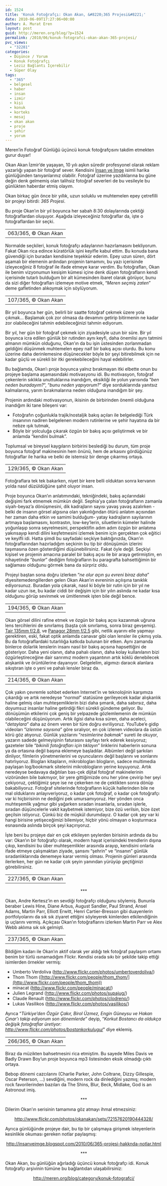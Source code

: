 ```yaml
---
id: 1524
title: 'Konuk Fotoğrafçı: Okan Akan, &#8220;365 Projesi&#8221;'
date: 2010-06-09T17:27:06+00:00
author: A. Murat Eren
layout: post
guid: http://meren.org/blog/?p=1524
permalink: /2010/06/konuk-fotografci-okan-akan-365-projesi/
pvc_views:
  - "32281"
categories:
  - Düşünce / Yorum
  - Konuk Fotoğrafçı
  - Leziz Bağlantı İçerebilir
  - Süper Olay
tags:
  - "365"
  - belgesel
  - haber
  - insan
  - izmir
  - kişi
  - konuk
  - korteks
  - mesaj
  - okan akan
  - proje
  - şehir
  - yorum
---
```

Meren&#8217;in Fotoğraf Günlüğü üçüncü konuk fotoğrafçısını takdim etmekten gurur duyar!

Okan Akan İzmir&#8217;de yaşayan, 10 yılı aşkın süredir profesyonel olarak reklam yazarlığı yapan bir fotoğraf sever. Kendisini [İnsan ve İmge](http://insanveimge.blogspot.com/) isimli harika günlüğünden tanıyanlarınız olabilir. Fotoğraf üzerine yazdıklarına bu güne değin denk gelmemiş olan talihsiz fotoğraf severleri de bu vesileyle bu günlükten haberdar etmiş olayım.

Okan birkaç gün önce bir yıllık, uzun soluklu ve muhtemelen epey çetrefilli bir projeyi bitirdi: _365 Projesi_.

Bu proje Okan&#8217;ın bir yıl boyunca her sabah 8:30 dolaylarında çektiği fotoğraflardan oluşuyor. Aşağıda izleyeceğiniz fotoğraflar da, işte o fotoğraflardan bir seçki.

<table width="100%" border="0">
  <tr>
    <td align="center">
      <img src="http://meren.org/tmp/063.jpg" alt="" border="0" />063/365, © Okan Akan
    </td>
  </tr>
</table>

Normalde seçkileri, konuk fotoğrafçı adaylarının hazırlamasını bekliyorum. Fakat Okan rica edince küratörlük işini keyifle kabul ettim. Bu konuda bana güvendiği için buradan kendisine teşekkür ederim. Epey uzun süren, dört aşamalı bir elemenin ardından projenin tamamını, bu yazı içerisinde izleyeceğiniz 8 fotoğraf ile ifade etmeye karar verdim. Bu fotoğrafları, Okan ile benim vizyonumun kesişim kümesi içine denk düşen fotoğrafların kendi içerisinde tutarlı bulduğum bir alt kümesinden ibaret olarak görüyor, bunu da sizi diğer fotoğrafları izlemeye motive etmek, &#8220;_Meren seçmiş zaten_&#8221; deme gafletinden alıkoymak için söylüyorum.

<table width="100%" border="0">
  <tr>
    <td align="center">
      <img src="http://meren.org/tmp/107.jpg" alt="" border="0" />107/365, © Okan Akan
    </td>
  </tr>
</table>

Bir yıl boyunca her gün, belirli bir saatte fotoğraf çekmek üzere yola çıkmak&#8230; Başlamak çok zor olmasa da devamını getirip bitirmenin ne kadar zor olabileceğini tahmin edebileceğinizi tahmin ediyorum.

Bir yıl, her gün bir fotoğraf çekmek için ziyadesiyle uzun bir süre. Bir yıl boyunca icra edilen günlük bir rutinden aynı keyfi, daha önemlisi aynı tatmini almanın mümkün olduğunu, Okan&#8217;ın da bu işin üstesinden zorlanmadan geldiğini düşünmek muhtemelen epey naif bir bakış açısı olurdu. Bu konu üzerine daha derinlemesine düşünecekler böyle bir şeyi bitirebilmek için ne kadar güçlü ve sürekli bir itki gerekebileceğini hayal edebilirler.

Bu bağlamda, Okan&#8217;ı proje boyunca yalnız bırakmayan itki elbette onun bu projeye başlama aşamasındaki motivasyonu idi. Bu motivasyon, fotoğraf çekenlerin sıklıkla unuttuklarına inandığım, eksikliği ile yolun yarısında &#8220;_ben neden buradayım?_&#8220;, &#8220;_bunu neden yapıyorum?_&#8221; diye sorduklarında yanıtsız kalmalarına, yarım bırakmalarına neden olduğuna inandığım bir şey.

Projenin ardındaki motivasyonun, ikisinin de birbirinden önemli olduğuna inandığım iki tane bileşeni var:

  * Fotoğrafın çoğunlukla trajik/nostaljik bakış açıları ile belgelediği Türk insanının nadiren belgelenen modern rutinlerine ve şehir hayatına da bir nebze ışık tutmak,
  * Böyle bir yolculuğa çıkarak özgün bir bakış açısı geliştirmek ve bir anlamda &#8220;kendini bulmak&#8221;.

Toplumsal ve bireysel kaygıların birbirini beslediği bu durum, tüm proje boyunca fotoğraf makinesinin hem önünü, hem de arkasını gördüğünüz fotoğraflar ile harika ve belki de istemsiz bir denge çıkarmış ortaya.

<table width="100%" border="0">
  <tr>
    <td align="center">
      <img src="http://meren.org/tmp/129.jpg" alt="" border="0" />129/365, © Okan Akan
    </td>
  </tr>
</table>

Fotoğraflara tek tek bakarken, niyet bir kere belli olduktan sonra kervanın yolda nasıl düzüldüğüne şahit oluyor insan.

Proje boyunca Okan&#8217;ın anlatımındaki, tekniğindeki, bakış açılarındaki değişimi fark etmemek mümkün değil. Sephia&#8217;ya çalan fotoğrafların zamanla siyah-beyaz&#8217;a dönüşmesini, dik kadrajların sayısı yavaş yavaş azalırken -belki de insanın görsel algısına olan yakınlığından ötürü anlatım açısından her zaman daha etkin ve samimi bulduğum- yatay kadrajların sayılarının artmaya başlamasını, kontrastın, low-key&#8217;lerin, siluetlerin kümeler halinde yoğunlaşıp sonra seyrelmesini, perspektifin adım adım özgün bir anlatıma yakınsayıp kendi dilini keşfetmesini izlemek benim için gerçekten çok eğitici ve keyifli idi. Hatta şimdi bu sayfadaki seçkiye baktığınızda, Okan&#8217;ın fotoğraflarından hazırladığım seçkinin bu tip bir dönüşümün izlerini taşımasına özen gösterdiğimi düşünebilirsiniz. Fakat öyle değil. Seçkiyi kişisel ve projenin amacına paralel bir bakış açısı ile bir araya getirmiştim, en nihayetinde &#8220;_bunlar_&#8221; dediğim fotoğrafların bu paragrafta bahsettiğimin bir sağlaması olduğunu görmek bana da sürpriz oldu.

Projeyi baştan sona doğru izlerken &#8220;_ne olur açın şu evreni biraz daha_&#8221; diyesitemedengillerden gelen Okan Akan&#8217;ın evreninin açılışına tanıklık ediyorsunuz. Buradan yola çıkarak, nasıl ki böyle bir rutin için bir yıl ne kadar uzun ise, bu kadar ciddi bir değişim için bir yılın aslında ne kadar kısa olduğunu görüp sevinmek ve ümitlenmek işten bile değil bence.

<table width="100%" border="0">
  <tr>
    <td align="center">
      <img src="http://meren.org/tmp/194.jpg" alt="" border="0" />194/365, © Okan Akan
    </td>
  </tr>
</table>

Okan görsel dilini rafine etmek ve özgün bir bakış açısı kazanmak uğruna lens tercihlerini de sınırlamış (başta çok sınırlamış, sonra biraz gevşemiş). <a href="http://www.photosled.com/data/2251/tair_11A.jpg" rel="lightbox">Tair 135mm f/2.8</a>, ve <a href="http://forum.mflenses.com/userpix/20101/14_Panagor_24mm_f25_1.jpg" rel="lightbox">Panagor 28mm f/2.5</a> gibi, netlik ayarını elle yapmayı gerektiren, eski, fakat optik anlamda canavar gibi olan lensler ile çıkmış yola. Bu da fotoğraflardaki tutarlılığa katkıda bulunan bir etken. Aynı zamanda binlerce dolarlık lenslerin insanı nasıl bir bakış açısına hapsettiğini de gösteriyor. Daha yeni olanın, daha pahalı olanın, daha kolay kullanılanın bizi özgürleştireceğine dair sanrımız modern yaşantının artık köklü denebilecek alışkanlık ve örüntülerine dayanıyor. Gelgelelim, algımızı daracık alanlara sıkıştıran işte o yeni ve pahalı lensler biraz da.

<table width="100%" border="0">
  <tr>
    <td align="center">
      <img src="http://meren.org/tmp/214.jpg" alt="" border="0" />214/365, © Okan Akan
    </td>
  </tr>
</table>

Çok yakın çevremle sohbet ederken Internet&#8217;in ve teknolojinin karşımıza çıkardığı ve artık neredeyse &#8220;_normal_&#8221; statüsüne gerileyecek kadar alışkanlık haline gelmiş olan muhteşemliklerin bizi daha şımarık, daha sabırsız, daha doyumsuz insanlar haline getirdiği fikri sürekli gündeme geliyor. Bu dönüşümün etkilerini çok geniş bir yelpazede gözlemlemenin de mümkün olabileceğini düşünüyorum. Artık ilgisi daha kısa süren, daha aceleci, &#8220;_detaylara_&#8221; daha az önem veren bir türe doğru evriliyoruz. YouTube&#8217;e gidip videoları &#8220;_izlenme sayısına_&#8221; göre sıralıyor, en çok izlenen videolara da üstün körü göz atıyoruz. Günlük yazılarını &#8220;_resimlerine bakmak_&#8221; sureti ile okuyor, yazarın sadede gelmeyişinin faturasını sayfayı terk ederek kesiyoruz; gazeteler bile &#8220;_bikinili fotoğrafları için tıklayın_&#8221; linklerini haberlerin sonuna ya da ortasına değil başına eklemeye başladılar. Albümleri değil şarkıları dinliyor, filmlerin yönetmenlerini ve oyuncularını değil başlarını ve sonlarını hatırlıyoruz. Blogları kitapların, mikroblogları blogların, sadece multimedia paylaşan log/bookmark sitelerini mikroblogların yerine koyuyoruz. Artık neredeyse bedavaya dağıtılan bas-çek dijital fotoğraf makinelerinin vizöründen bile bakmıyor, bir yere gittiğimizde onu her yöne çevirip her şeyi çekiyoruz, çektiğimiz şeye ise ne çekerken ne de çektikten sonra dönüp bakabiliyoruz. Fotoğraf sitelerinde fotoğrafların küçük hallerinden bile ne mal olduklarını anlayıveriyoruz, o kadar çok fotoğraf, o kadar çok fotoğrafçı var ki hiçbirisinin ne dediğini pek umursamıyoruz. Her yönden onca muhteşemlik yağmur gibi yağarken sıradan insanlarla, sıradan işlerle, sıradan düşüncelerle vakit kaybetmek istemiyor, bize özü verilsin, bize özet geçilsin istiyoruz. Çünkü biz de müşkül durumdayız. O kadar çok şey var ki hangi birisine yetişeceğimizi bilemiyor, hiçbir yönü olmayan o koşturmaca esnasında aslında birçok şeyi kaçırıyoruz.

İşte beni bu projeye dair en çok etkileyen şeylerden birisinin ardında da bu var: Okan&#8217;ın bir fotoğrafçı olarak, modern hayat içerisindeki trendlerin dışına çıkıp, kendisini bu über muhteşemlikler arasında arayıp, kendisini onlarla ifade etmeye çalışmaktan ziyade, şansını &#8220;şehrin&#8221; ve &#8220;insanın&#8221; günlük sıradanlıklarında denemeye karar vermiş olması. Projenin günleri arasında ilerlerken, her gün ne kadar çok şeyin yanından yürüyüp geçtiğinizi görebilirsiniz.

<table width="100%" border="0">
  <tr>
    <td align="center">
      <img src="http://meren.org/tmp/227.jpg" alt="" border="0" />227/365, © Okan Akan
    </td>
  </tr>
</table>

<p style="text-align: center;">
  ***
</p>

Okan, Andre Kertesz&#8217;in en sevdiği fotoğrafçı olduğunu söylemiş. Bununla beraber Lewis Hine, Diane Arbus, August Sandler, Paul Strand, Ansel Adams, Martin Parr, Elliott Erwitt, Henri Cartier-Bresson gibi duayenlerin portfolyolarını da sık sık ziyaret ettiğini söyleyerek kimlerden etkilendiğinin ip uçlarını vermiş. Açıkçası Okan&#8217;ın fotoğraflarını izlerken Martin Parr ve Alex Webb aklıma sık sık gelmişti.

<table width="100%" border="0">
  <tr>
    <td align="center">
      <img src="http://meren.org/tmp/237.jpg" alt="" border="0" />237/365, © Okan Akan
    </td>
  </tr>
</table>

Bildiğim kadarı ile Okan&#8217;ın aktif olarak yer aldığı tek fotoğraf paylaşım ortamı benim bir türlü ısınamadığım Flickr. Kendisi orada sıkı bir şekilde takip ettiği isimlerden örnekler vermiş:

  * Umberto Verdoliva (<http://www.flickr.com/photos/umbertoverdoliva/>)
  * Thom Thom ([http://www.flickr.com/people/thom_thom/](http://www.flickr.com/people/thom_thom))
  * minacat (<http://www.flickr.com/people/minacat/>)
  * Julien Legrand (<http://www.flickr.com/photos/supajug/>)
  * Claude Renault (<http://www.flickr.com/photos/clodreno/>)
  * Lukas Vasilikos (<http://www.flickr.com/photos/vasilikos/>)

Ayrıca &#8220;_Türkiye&#8217;den Özgür Çakır, Birol Üzmez, Engin Güneysu ve Hakan Çınar&#8217;ı takip ediyorum son dönemlerde_&#8221; deyip, &#8220;_Korkut Bostancı da oldukça değişik fotoğraflar üretiyor: <http://www.flickr.com/photos/bostankorkulugu/>_&#8221; diye eklemiş.

<table width="100%" border="0">
  <tr>
    <td align="center">
      <img src="http://meren.org/tmp/266.jpg" alt="" border="0" />266/365, © Okan Akan
    </td>
  </tr>
</table>

Biraz da müzikten bahsetmesini rica etmiştim. Bu sayede Miles Davis ve Badly Drawn Boy&#8217;un proje boyunca mp3 listesinden eksik olmadığı çıktı ortaya.

Bebop dönemi cazcılarını (Charlie Parker, John Coltrane, Dizzy Gillespie, Oscar Peterson, &#8230;) sevdiğini, modern rock da dinlediğini yazmış; modern rock favorilerinden bazıları da The Shins, Blur, Beck, Midlake, God is an Astronout imiş.

<p style="text-align: center;">
  ***
</p>

Dilerim Okan&#8217;ın serisinin tamamına göz atmayı ihmal etmezsiniz:

<p style="text-align: center;">
  <a href="http://www.flickr.com/photos/okanakan/sets/72157620190444328/">http://www.flickr.com/photos/okanakan/sets/72157620190444328/</a>
</p>

Ayrıca günlüğünde projeye dair, bu tip bir çalışmaya girişmek isteyenlerin kesinlikle okuması gereken notlar paylaşmış:

<p style="text-align: center;">
  <a href="http://insanveimge.blogspot.com/2010/06/365-projesi-hakknda-notlar.html">http://insanveimge.blogspot.com/2010/06/365-projesi-hakknda-notlar.html</a>
</p>

<p style="text-align: center;">
  ***
</p>

Okan Akan, bu günlüğün ağırladığı üçüncü konuk fotoğrafçı idi. Konuk fotoğrafçı arşivinin tümüne bu bağlantıdan ulaşabilirsiniz:

<p style="text-align: center;">
  <a href="http://meren.org/blog/category/konuk-fotografci/">http://meren.org/blog/category/konuk-fotografci/</a>
</p>